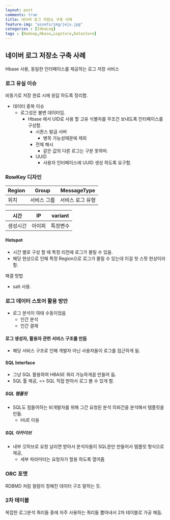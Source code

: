 ```yaml
---
layout: post
comments: true
title: 네이버 로그 저장소 구축 사례
feature-img: "assets/img/jeju.jpg"
categories : [IdeaLog]
tags : [Hadoop,Hbase,Logstore,Datastore]
---
```


## 네이버 로그 저장소 구축 사례

Hbase 사용, 동일한 인터페이스를 제공하는 로그 저장 서비스

### 로그 유실 이슈

비동기로 저장 완료 시에 응답 하도록 정리함.

- 데이터 중복 이슈
  - 로그성은 불변 데이터임.
    - Hbase 에서 UID로 사용 할 고유 식별자를 무조건 보내도록 인터페이스를 구성함.
      - 시퀀스 발급 서버
        - 병목 가능성때문에 제외
      - 전체 해시
        - 같은 값의 다른 로그는 구분 못하마.
      - UUID
        - 사용자 인터페이스에 UUID 생성 하도록 요구함.

### RowKey 디자인

|Region|Group|MessageType|
|-|-|-|
|위치|서비스 그룹|서비스 로그 유형|

|시간|IP|variant|
|-|-|-|
|생성시간|아이피|특정변수|

#### Hotspot

- 시간 별로 구성 할 때 특정 리전에 로그가 몰릴 수 있음.
- 해당 현상으로 인해 특정 Region으로 로그가 몰릴 수 있는데 이걸 핫 스팟 현상이라 함.

해결 방법

- salt 사용.

### 로그 데이터 스토어 활용 방안

- 로그 분석이 여태 수동이었음
  - 인간 분석
  - 인간 결재

#### 로그 생성자, 활용자 관련 서비스 구조를 만듬

- 해당 서비스 구조로 인해 개발자 아닌 사용자들이 로그를 접근하게 됨.

#### SQL Interface

- 그냥 SQL 활용하여 HBASE 쿼리 가능하게끔 만들어 둠.
- SQL 툴 제공, => SQL 직접 받아서 로그 볼 수 있게 함.

##### SQL 템플릿

- SQL도 힘들어하는 비개발자를 위해 그간 요청된 분석 의뢰건을 분석해서 템플릿을 만듦.
  - HUE 이용

##### SQL 아카이브

- 내부 깃허브로 요청 날리면 받아서 분석자들이 SQL문만 만들어서 템플릿 형식으로 제공,
  - 세부 파라미터는 요청자가 할용 하도록 열어줌

### ORC 포맷

RDBMD 처럼 컬럼이 정해진 데이터 구조 말하는 듯.

### 2차 테이블

복잡한 로그분석 쿼리들 중에 자주 사용하는 쿼리들 뽑아내서 2차 테이블로 가공 해둠.
